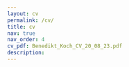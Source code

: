 ```yaml
---
layout: cv
permalink: /cv/
title: cv
nav: true
nav_order: 4
cv_pdf: Benedikt_Koch_CV_20_08_23.pdf
description: 
---
```

